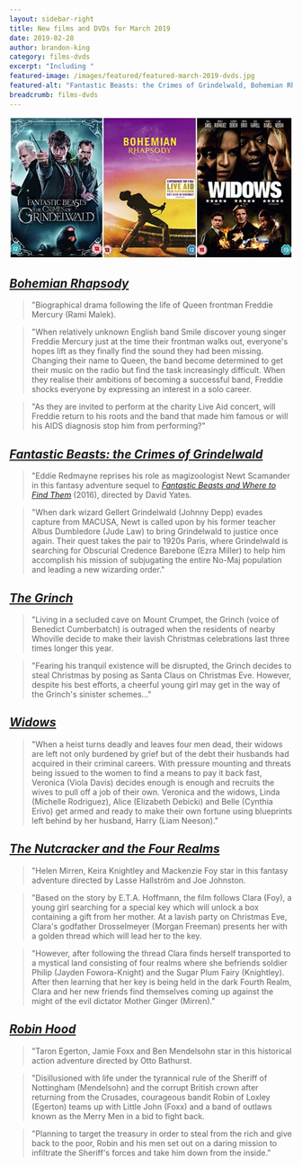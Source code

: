 ```yaml
---
layout: sidebar-right
title: New films and DVDs for March 2019
date: 2019-02-28
author: brandon-king
category: films-dvds
excerpt: "Including "
featured-image: /images/featured/featured-march-2019-dvds.jpg
featured-alt: "Fantastic Beasts: the Crimes of Grindelwald, Bohemian Rhapsody, Widows"
breadcrumb: films-dvds
---
```


![Fantastic Beasts: The Crimes of Grindelwald, Bohemian Rhapsody, Widows](/images/featured/featured-march-2019-dvds.jpg)

## [<cite>Bohemian Rhapsody</cite>](https://suffolk.spydus.co.uk/cgi-bin/spydus.exe/ENQ/OPAC/BIBENQ?BRN=2506588)

> "Biographical drama following the life of Queen frontman Freddie Mercury (Rami Malek).

> "When relatively unknown English band Smile discover young singer Freddie Mercury just at the time their frontman walks out, everyone's hopes lift as they finally find the sound they had been missing. Changing their name to Queen, the band become determined to get their music on the radio but find the task increasingly difficult. When they realise their ambitions of becoming a successful band, Freddie shocks everyone by expressing an interest in a solo career.

> "As they are invited to perform at the charity Live Aid concert, will Freddie return to his roots and the band that made him famous or will his AIDS diagnosis stop him from performing?"

## [<cite>Fantastic Beasts: the Crimes of Grindelwald</cite>](https://suffolk.spydus.co.uk/cgi-bin/spydus.exe/ENQ/OPAC/BIBENQ?BRN=2521839)

> "Eddie Redmayne reprises his role as magizoologist Newt Scamander in this fantasy adventure sequel to [<cite>Fantastic Beasts and Where to Find Them</cite>](https://suffolk.spydus.co.uk/cgi-bin/spydus.exe/ENQ/OPAC/BIBENQ?BRN=2119504) (2016), directed by David Yates.

> "When dark wizard Gellert Grindelwald (Johnny Depp) evades capture from MACUSA, Newt is called upon by his former teacher Albus Dumbledore (Jude Law) to bring Grindelwald to justice once again. Their quest takes the pair to 1920s Paris, where Grindelwald is searching for Obscurial Credence Barebone (Ezra Miller) to help him accomplish his mission of subjugating the entire No-Maj population and leading a new wizarding order."

## [<cite>The Grinch</cite>](https://suffolk.spydus.co.uk/cgi-bin/spydus.exe/ENQ/OPAC/BIBENQ?BRN=2544964)

> "Living in a secluded cave on Mount Crumpet, the Grinch (voice of Benedict Cumberbatch) is outraged when the residents of nearby Whoville decide to make their lavish Christmas celebrations last three times longer this year.

> "Fearing his tranquil existence will be disrupted, the Grinch decides to steal Christmas by posing as Santa Claus on Christmas Eve. However, despite his best efforts, a cheerful young girl may get in the way of the Grinch's sinister schemes..."

## [<cite>Widows</cite>](https://suffolk.spydus.co.uk/cgi-bin/spydus.exe/ENQ/OPAC/BIBENQ?BRN=2510601)

> "When a heist turns deadly and leaves four men dead, their widows are left not only burdened by grief but of the debt their husbands had acquired in their criminal careers. With pressure mounting and threats being issued to the women to find a means to pay it back fast, Veronica (Viola Davis) decides enough is enough and recruits the wives to pull off a job of their own. Veronica and the widows, Linda (Michelle Rodriguez), Alice (Elizabeth Debicki) and Belle (Cynthia Erivo) get armed and ready to make their own fortune using blueprints left behind by her husband, Harry (Liam Neeson)."

## [<cite>The Nutcracker and the Four Realms</cite>](https://suffolk.spydus.co.uk/cgi-bin/spydus.exe/ENQ/OPAC/BIBENQ?BRN=2545537)

> "Helen Mirren, Keira Knightley and Mackenzie Foy star in this fantasy adventure directed by Lasse Hallström and Joe Johnston.

> "Based on the story by E.T.A. Hoffmann, the film follows Clara (Foy), a young girl searching for a special key which will unlock a box containing a gift from her mother. At a lavish party on Christmas Eve, Clara's godfather Drosselmeyer (Morgan Freeman) presents her with a golden thread which will lead her to the key.

> "However, after following the thread Clara finds herself transported to a mystical land consisting of four realms where she befriends soldier Philip (Jayden Fowora-Knight) and the Sugar Plum Fairy (Knightley). After then learning that her key is being held in the dark Fourth Realm, Clara and her new friends find themselves coming up against the might of the evil dictator Mother Ginger (Mirren)."

## [<cite>Robin Hood</cite>](https://suffolk.spydus.co.uk/cgi-bin/spydus.exe/ENQ/OPAC/BIBENQ?BRN=2527686)

> "Taron Egerton, Jamie Foxx and Ben Mendelsohn star in this historical action adventure directed by Otto Bathurst.

> "Disillusioned with life under the tyrannical rule of the Sheriff of Nottingham (Mendelsohn) and the corrupt British crown after returning from the Crusades, courageous bandit Robin of Loxley (Egerton) teams up with Little John (Foxx) and a band of outlaws known as the Merry Men in a bid to fight back.

> "Planning to target the treasury in order to steal from the rich and give back to the poor, Robin and his men set out on a daring mission to infiltrate the Sheriff's forces and take him down from the inside."
